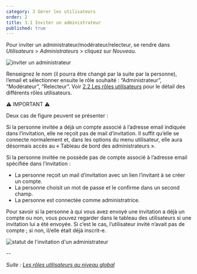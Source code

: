 ```yaml
---
category: 3 Gérer les utilisateurs
order: 2
title: 3.1 Inviter un administrateur
published: true
---
```

Pour inviter un administrateur/modérateur/relecteur, se rendre dans _Utilisateurs_ > _Administrateurs_ > cliquez sur _Nouveau_.

![inviter un administrateur]({{site.baseurl}}/images/2-4-1-inviter-admin.png)

Renseignez le nom (il pourra être changé par la suite par la personne), l’email et sélectionner ensuite le rôle souhaité : “Administrateur”, “Modérateur”, “Relecteur”. Voir [2.2 Les rôles utilisateurs]({{site.baseurl}}/3-utilisateurs/2-les-rôles-utilisateurs-niveau-global/) pour le détail des différents rôles utilisateurs.

⚠️ IMPORTANT ⚠️

Deux cas de figure peuvent se présenter :

Si la personne invitée a déjà un compte associé à l’adresse email indiquée dans l’invitation, elle ne reçoit pas de mail d’invitation. Il suffit qu’elle se connecte normalement et, dans les options du menu utilisateur, elle aura désormais accès au « Tableau de bord des administrateurs ».

Si la personne invitée ne possède pas de compte associé à l’adresse email spécifiée dans l’invitation :
* La personne reçoit un mail d’invitation avec un lien l’invitant à se créer un compte.
* La personne choisit un mot de passe et le confirme dans un second champ.
* La personne est connectée comme administratrice.

Pour savoir si la personne à qui vous avez envoyé une invitation a déjà un compte ou non, vous pouvez regarder dans le tableau des utilisateurs si une invitation lui a été envoyée. Si c’est le cas, l’utilisateur invité n’avait pas de compte ; si non, il/elle était déjà inscrit-e.

![statut de l'invitation d'un administrateur]({{site.baseurl}}/images/inviter_admin.png)

--

*Suite : [Les rôles utilisateurs au niveau global]({{site.baseurl}}/3-utilisateurs/2-les-rôles-utilisateurs-niveau-global/)*

